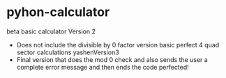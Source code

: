 # pyhon-calculator
beta basic calculator
 Version 2 
 - Does not include the divisible by 0 factor version basic perfect 4 quad sector calculations
 yashenVersion3
 - Final version that does the mod 0 check and also sends the user a complete error message and then ends the code perfected!
